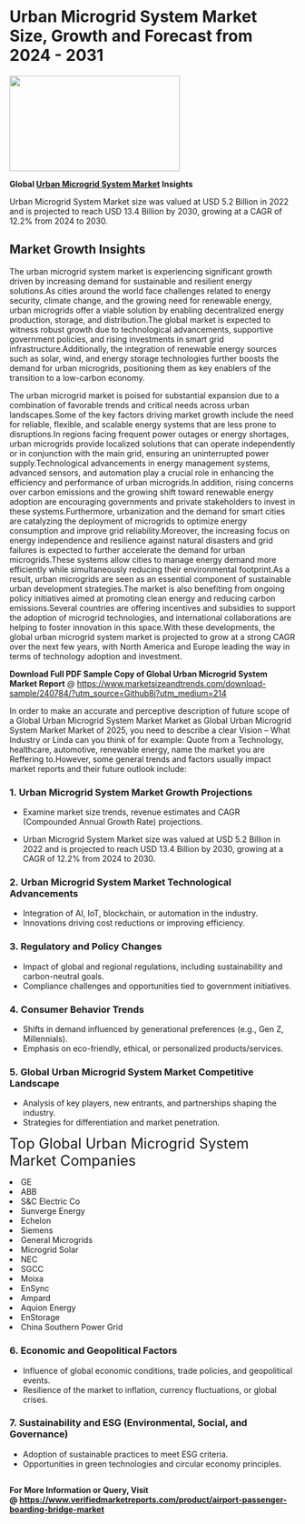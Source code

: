 <H1>Urban Microgrid System Market Size, Growth and Forecast from 2024 - 2031</H1><img class="aligncenter size-medium wp-image-584254" src="https://thirdeyenews.in/wp-content/uploads/2024/09/Global-Market-Research-300x168.jpeg" alt="" width="300" height="168" /><p><strong>Global&nbsp;<a href="https://www.marketsizeandtrends.com/download-sample/240784/?utm_source=Github8j?utm_medium=214">Urban Microgrid System Market</a> Insights</strong></p><p>Urban Microgrid System Market size was valued at USD 5.2 Billion in 2022 and is projected to reach USD 13.4 Billion by 2030, growing at a CAGR of 12.2% from 2024 to 2030.</p><p><h2>Market Growth Insights</h2> <p>The urban microgrid system market is experiencing significant growth driven by increasing demand for sustainable and resilient energy solutions.As cities around the world face challenges related to energy security, climate change, and the growing need for renewable energy, urban microgrids offer a viable solution by enabling decentralized energy production, storage, and distribution.The global market is expected to witness robust growth due to technological advancements, supportive government policies, and rising investments in smart grid infrastructure.Additionally, the integration of renewable energy sources such as solar, wind, and energy storage technologies further boosts the demand for urban microgrids, positioning them as key enablers of the transition to a low-carbon economy.</p> <p>The urban microgrid market is poised for substantial expansion due to a combination of favorable trends and critical needs across urban landscapes.Some of the key factors driving market growth include the need for reliable, flexible, and scalable energy systems that are less prone to disruptions.In regions facing frequent power outages or energy shortages, urban microgrids provide localized solutions that can operate independently or in conjunction with the main grid, ensuring an uninterrupted power supply.Technological advancements in energy management systems, advanced sensors, and automation play a crucial role in enhancing the efficiency and performance of urban microgrids.In addition, rising concerns over carbon emissions and the growing shift toward renewable energy adoption are encouraging governments and private stakeholders to invest in these systems.Furthermore, urbanization and the demand for smart cities are catalyzing the deployment of microgrids to optimize energy consumption and improve grid reliability.Moreover, the increasing focus on energy independence and resilience against natural disasters and grid failures is expected to further accelerate the demand for urban microgrids.These systems allow cities to manage energy demand more efficiently while simultaneously reducing their environmental footprint.As a result, urban microgrids are seen as an essential component of sustainable urban development strategies.The market is also benefiting from ongoing policy initiatives aimed at promoting clean energy and reducing carbon emissions.Several countries are offering incentives and subsidies to support the adoption of microgrid technologies, and international collaborations are helping to foster innovation in this space.With these developments, the global urban microgrid system market is projected to grow at a strong CAGR over the next few years, with North America and Europe leading the way in terms of technology adoption and investment.<p><span class=""><strong>Download Full PDF Sample Copy of Global Urban Microgrid System Market Report</strong> @ <a href="https://www.marketsizeandtrends.com/download-sample/240784/?utm_source=Github8j?utm_medium=214" target="_blank">https://www.marketsizeandtrends.com/download-sample/240784/?utm_source=Github8j?utm_medium=214</a></span></p><p>In order to make an accurate and perceptive description of future scope of a Global&nbsp;Urban Microgrid System Market Market as Global&nbsp;Urban Microgrid System Market Market of 2025, you need to describe a clear Vision &ndash; What Industry or Linda can you think of for example: Quote from a Technology, healthcare, automotive, renewable energy, name the market you are Reffering to.However, some general trends and factors usually impact market reports and their future outlook include:</p><h3>1.&nbsp;<strong>Urban Microgrid System Market Growth Projections</strong></h3><ul><li>Examine market size trends, revenue estimates and CAGR (Compounded Annual Growth Rate) projections.</li><li><p>Urban Microgrid System Market size was valued at USD 5.2 Billion in 2022 and is projected to reach USD 13.4 Billion by 2030, growing at a CAGR of 12.2% from 2024 to 2030.</p></li></ul><h3>2.&nbsp;<strong>Urban Microgrid System Market Technological Advancements</strong></h3><ul><li>Integration of AI, IoT, blockchain, or automation in the industry.</li><li>Innovations driving cost reductions or improving efficiency.</li></ul><h3>3.&nbsp;<strong>Regulatory and Policy Changes</strong></h3><ul><li>Impact of global and regional regulations, including sustainability and carbon-neutral goals.</li><li>Compliance challenges and opportunities tied to government initiatives.</li></ul><h3>4.&nbsp;<strong>Consumer Behavior Trends</strong></h3><ul><li>Shifts in demand influenced by generational preferences (e.g., Gen Z, Millennials).</li><li>Emphasis on eco-friendly, ethical, or personalized products/services.</li></ul><h3>5.&nbsp;<strong>Global Urban Microgrid System Market Competitive Landscape</strong></h3><ul><li>Analysis of key players, new entrants, and partnerships shaping the industry.</li><li>Strategies for differentiation and market penetration.</li></ul><p data-pm-slice="1 1 []"><span style="color: inherit; font-family: inherit; font-size: 25px;">Top Global Urban Microgrid System Market Companies</span></p><div class="" data-test-id=""><p><li>GE</li><li> ABB</li><li> S&C Electric Co</li><li> Sunverge Energy</li><li> Echelon</li><li> Siemens</li><li> General Microgrids</li><li> Microgrid Solar</li><li> NEC</li><li> SGCC</li><li> Moixa</li><li> EnSync</li><li> Ampard</li><li> Aquion Energy</li><li> EnStorage</li><li> China Southern Power Grid</li></p></div><h3>6.&nbsp;<strong>Economic and Geopolitical Factors</strong></h3><ul><li>Influence of global economic conditions, trade policies, and geopolitical events.</li><li>Resilience of the market to inflation, currency fluctuations, or global crises.</li></ul><h3>7.&nbsp;<strong>Sustainability and ESG (Environmental, Social, and Governance)</strong></h3><ul><li>Adoption of sustainable practices to meet ESG criteria.</li><li>Opportunities in green technologies and circular economy principles.</li></ul><h2><strong style="font-size: 14px;">For More Information or Query, Visit @&nbsp;</strong><a style="background-color: #ffffff; font-size: 14px;" href="https://www.marketsizeandtrends.com/report/urban-microgrid-system-market/" target="_blank">https://www.verifiedmarketreports.com/product/airport-passenger-boarding-bridge-market</a></h2>